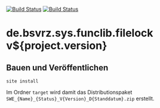 [![Build Status](https://travis-ci.org/bitctrl/de.bsvrz.sys.funclib.filelock.svg?branch=master)](https://travis-ci.org/bitctrl/de.bsvrz.sys.funclib.filelock)
[![Build Status](https://api.bintray.com/packages/bitctrl/maven/de.bsvrz.sys.funclib.filelock/images/download.svg)](https://bintray.com/bitctrl/maven/de.bsvrz.sys.funclib.filelock)

de.bsvrz.sys.funclib.filelock v${project.version}
====================================


Bauen und Veröffentlichen
-------------------------

    site install

Im Ordner `target` wird damit das Distributionspaket
`SWE_{Name}_{Status}_V{Version}_D{Standdatum}.zip` erstellt.
